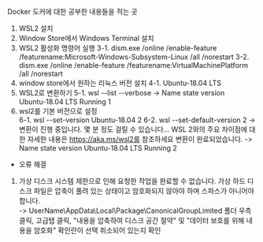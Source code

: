 Docker
도커에 대한 공부한 내용들을 적는 곳

1. WSL2 설치
2. Window Store에서 Windows Terminal 설치
3. WSL2 활성화 명령어 실행
  3-1. dism.exe /online /enable-feature /featurename:Microsoft-Windows-Subsystem-Linux /all /norestart
  3-2. dism.exe /online /enable-feature /featurename:VirtualMachinePlatform /all /norestart
4. window store에서 원하는 리눅스 버전 설치
  4-1. Ubuntu-18.04 LTS 
5. WSL2로 변환하기
  5-1. wsl --list --verbose
  -> Name               state      version
     </br>Ubuntu-18.04 LTS   Running     1
6. wsl2를 기본 버전으로 설정  
  6-1. wsl --set-version Ubuntu-18.04 2
  6-2. wsl --set-default-version 2
  -> 변환이 진행 중입니다. 몇 분 정도 걸릴 수 있습니다...
    WSL 2와의 주요 차이점에 대한 자세한 내용은 https://aka.ms/wsl2를 참조하세요
    변환이 완료되었습니다. 
  -> Name               state      version
     Ubuntu-18.04 LTS   Running     2  
     
     
* 오류 해결
1. 가상 디스크 시스템 제한으로 인해 요청한 작업을 완료할 수 없습니다. 가상 하드 디스크 파일은 압축이 풀려 있는 상태이고 암호화되지 않아야 하며 스파스가 아니어야 합니다.     
-> UserName\AppData\Local\Package\CanonicalGroupLimited 폴더 우측 클릭, 고급탭 클릭, "내용을 압축하여 디스크 공간 절약" 및 "데이터 보호를 위해 내용을 암호화" 확인란이 선택 취소되어 있는지 확인
